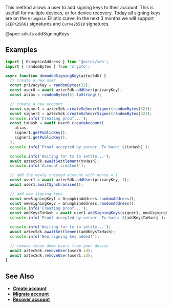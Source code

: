 This method allows a user to add signing keys to their account. This is usefull for multiple devices, or for device recovery. Today all signing keys are on the `Grumpkin` Elliptic curve. In the next 3 months we will support `SCEPK256K1` signatures and `Curve25519` signatures.

@spec sdk.ts addSigningKeys

## Examples

```js
import { GrumpkinAddress } from '@aztec/sdk';
import { randomBytes } from 'crypto';

async function demoAddSigningKey(aztecSdk) {
  // create a new user
  const privacyKey = randomBytes(32);
  const user0 = await aztecSdk.addUser(privacyKey);
  const alias = randomBytes(5).toString();

  // create a new account
  const signer1 = aztecSdk.createSchnorrSigner(randomBytes(32));
  const signer2 = aztecSdk.createSchnorrSigner(randomBytes(32));
  console.info('Creating proof...');
  const txHash = await user0.createAccount(
    alias,
    signer1.getPublicKey(),
    signer2.getPublicKey(),
  );
  console.info(`Proof accepted by server. Tx hash: ${txHash}`);

  console.info('Waiting for tx to settle...');
  await aztecSdk.awaitSettlement(txHash);
  console.info('Account created!');

  // add the newly created account with nonce = 1
  const user1 = await aztecSdk.addUser(privacyKey, 1);
  await user1.awaitSynchronised();

  // add new signing keys
  const newSigningKey1 = GrumpkinAddress.randomAddress();
  const newSigningKey2 = GrumpkinAddress.randomAddress();
  console.info('Creating proof...');
  const addKeysTxHash = await user1.addSigningKeys(signer1, newSigningKey1, newSigningKey2);
  console.info(`Proof accepted by server. Tx hash: ${addKeysTxHash}`);

  console.info('Waiting for tx to settle...');
  await aztecSdk.awaitSettlement(addKeysTxHash);
  console.info('New signing key added!');

  // remove these demo users from your device
  await aztecSdk.removeUser(user0.id);
  await aztecSdk.removeUser(user1.id);
}
```

## See Also

- **[Create account](/#/User/createAccount)**
- **[Migrate account](/#/User/migrateAccount)**
- **[Recover account](/#/User/recoverAccount)**

